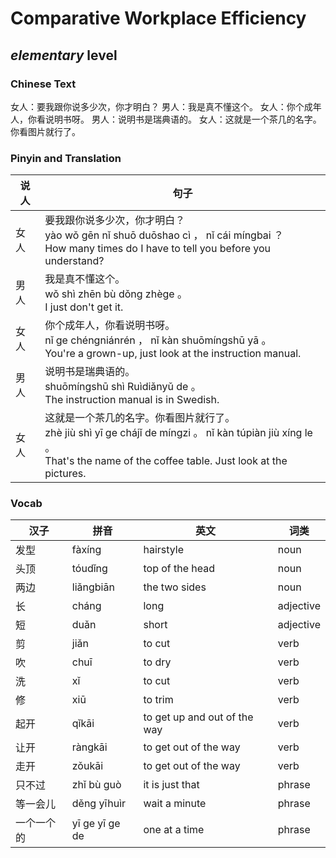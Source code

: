 # Comparative Workplace Efficiency
## *elementary* level

### Chinese Text
女人：要我跟你说多少次，你才明白？
男人：我是真不懂这个。
女人：你个成年人，你看说明书呀。
男人：说明书是瑞典语的。
女人：这就是一个茶几的名字。你看图片就行了。

### Pinyin and Translation
|说人|句子|
|----|----|
|女人|要我跟你说多少次，你才明白？<br />yào wǒ gēn nǐ shuō duōshao cì ， nǐ cái míngbai ？<br />How many times do I have to tell you before you understand?|
|男人|我是真不懂这个。<br />wǒ shì zhēn bù dǒng zhège 。<br />I just don't get it.|
|女人|你个成年人，你看说明书呀。<br />nǐ ge chéngniánrén ， nǐ kàn shuōmíngshū yā 。<br />You're a grown-up, just look at the instruction manual.|
|男人|说明书是瑞典语的。<br />shuōmíngshū shì Ruìdiǎnyǔ de 。<br />The instruction manual is in Swedish.|
|女人|这就是一个茶几的名字。你看图片就行了。<br />zhè jiù shì yī ge chájǐ de míngzi 。 nǐ kàn túpiàn jiù xíng le 。<br />That's the name of the coffee table. Just look at the pictures.|
### Vocab
|汉子|拼音|英文|词类|
|----|----|----|----|
|发型|fàxíng|hairstyle|noun|
|头顶|tóudǐng|top of the head|noun|
|两边|liǎngbiān|the two sides|noun|
|长|cháng|long|adjective|
|短|duǎn|short|adjective|
|剪|jiǎn|to cut|verb|
|吹|chuī|to dry|verb|
|洗|xǐ|to cut|verb|
|修|xiū|to trim|verb|
|起开|qǐkāi|to get up and out of the way|verb|
|让开|ràngkāi|to get out of the way|verb|
|走开|zǒukāi|to get out of the way|verb|
|只不过|zhǐ bù guò|it is just that|phrase|
|等一会儿|děng  yīhuìr|wait a minute|phrase|
|一个一个的|yī ge yī ge de|one at a time|phrase|